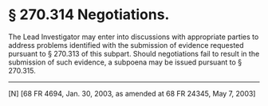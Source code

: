 # § 270.314   Negotiations.

The Lead Investigator may enter into discussions with appropriate parties to address problems identified with the submission of evidence requested pursuant to § 270.313 of this subpart. Should negotiations fail to result in the submission of such evidence, a subpoena may be issued pursuant to § 270.315. 



---

[N] [68 FR 4694, Jan. 30, 2003, as amended at 68 FR 24345, May 7, 2003]




